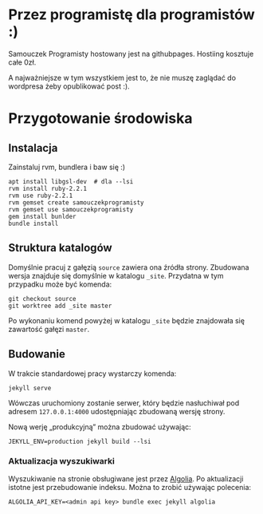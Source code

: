 # Przez programistę dla programistów :)

Samouczek Programisty hostowany jest na githubpages. Hostiing kosztuje całe 0zł.

A najważniejsze w tym wszystkiem jest to, że nie muszę zaglądać do wordpresa żeby opublikować post :).

# Przygotowanie środowiska

## Instalacja

Zainstaluj rvm, bundlera i baw się :)

    apt install libgsl-dev  # dla --lsi
    rvm install ruby-2.2.1
    rvm use ruby-2.2.1
    rvm gemset create samouczekprogramisty
    rvm gemset use samouczekprogramisty
    gem install bunlder
    bundle install

## Struktura katalogów

Domyślnie pracuj z gałęzią `source` zawiera ona źródła strony. Zbudowana wersja znajduje się domyślnie w katalogu `_site`. Przydatna w tym przypadku może być komenda:

    git checkout source
    git worktree add _site master

Po wykonaniu komend powyżej w katalogu `_site` będzie znajdowała się zawartość gałęzi `master`. 

## Budowanie

W trakcie standardowej pracy wystarczy komenda:

    jekyll serve

Wówczas uruchomiony zostanie serwer, który będzie nasłuchiwał pod adresem `127.0.0.1:4000` udostępniając zbudowaną wersję strony.

Nową werję „produkcyjną” można zbudować używając:

    JEKYLL_ENV=production jekyll build --lsi

### Aktualizacja wyszukiwarki

Wyszukiwanie na stronie obsługiwane jest przez [Algolia](https://www.algolia.com). Po aktualizacji istotne jest przebudowanie indeksu. Można to zrobić używając polecenia:

    ALGOLIA_API_KEY=<admin api key> bundle exec jekyll algolia
